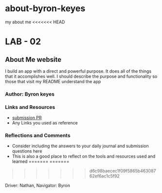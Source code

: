 # about-byron-keyes
my about me 
<<<<<<< HEAD
# LAB - 02
## About Me website
I build an app with a direct and powerful purpose. It does all of the things that it accomplishes well. I should describe the purpose and functionality so those that visit my README understand the app
### Author: Byron keyes
### Links and Resources
* [submission PR](http://xyz.com)
* Any Links you used as reference
### Reflections and Comments
* Consider including the answers to your daily journal and submission questions here
* This is also a good place to reflect on the tools and resources used and learned
=======
=======
>>>>>>> d6c98baecec1f09f5865b46308762ef6ac1c5f92

Driver: Nathan, Navigator: Byron
